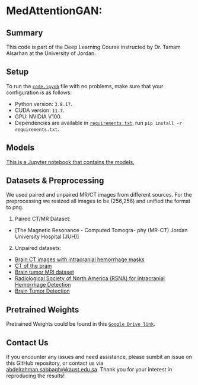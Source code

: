 # MedAttentionGAN: 
## Summary

This code is part of the Deep Learning Course instructed by Dr. Tamam Alsarhan at the University of Jordan.


## Setup
To run the [`code.ipynb`](code.ipynb) file with no problems, make sure that your configuration is as follows:
* Python version: `3.8.17`.
* CUDA version: `11.7`.
* GPU: NVIDIA V100.
* Dependencies are available in [`requirements.txt`](requirements.txt), run `pip install -r requirements.txt`.


## Models
[This is a Jupyter notebook that contains the models.](link.ipynb)
## Datasets & Preprocessing
We used paired and unpaired MR/CT images from different sources. For the preprocessing we resized all images to be (256,256) and unified the format to png.
1. Paired CT/MR Dataset:
- [The Magnetic Resonance - Computed Tomogra-
phy (MR-CT) Jordan University Hospital (JUH)]
 2. Unpaired datasets:
 - [Brain CT images with intracranial hemorrhage masks](https://www.kaggle.com/datasets/vbookshelf/computed-tomography-ct-images/data)
 - [CT of the brain](https://www.kaggle.com/datasets/trainingdatapro/computed-tomography-ct-of-the-brain)
 - [Brain tumor MRI dataset](https://www.kaggle.com/datasets/masoudnickparvar/brain-tumor-mri-dataset/data)
 - [Radiological Society of North America (RSNA) for Intracranial Hemorrhage Detection](https://www.kaggle.com/c/rsna-intracranial-hemorrhage-detection/overview)
 - [Brain Tumor Detection](https://www.kaggle.com/datasets/ahmedhamada0/brain-tumor-detection)
 
## Pretrained Weights
Pretrained Weights could be found in this [`Google Drive link`](link).

## Contact Us
If you encounter any issues and need assistance, please sumbit an issue on this GitHub repository, or contact us via [abdelrahman.sabbagh@kaust.edu.sa](mailto:abdelrahman.sabbagh@kaust.edu.sa). Thank you for your interest in reproducing the results!
